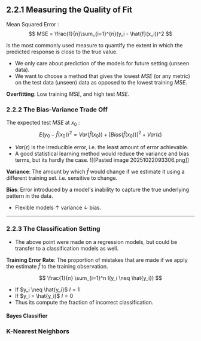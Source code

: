 
## 2.2.1 Measuring the Quality of Fit

Mean Squared Error : 
$$ MSE = \frac{1}{n}\sum_{i=1}^{n}(y_i -  \hat{f}(x_i))^2 $$

Is the most commonly used measure to quantify the extent in which the predicted response is close to the true value.

- We only care about prediction of the models for future setting (unseen data). 
- We want to choose a method that gives the lowest $MSE$ (or any metric) on the test data (unseen) data as opposed to the lowest training $MSE$. 

**Overfitting**: Low training $MSE$, and high test $MSE$. 

### 2.2.2 The Bias-Variance Trade Off

The expected test $MSE$ at $x_0$ :
$$ E (y_0 - \hat{f}(x_0))^2 = Var(\hat{f}(x_0)) + [Bias(\hat{f}(x_0))]^2 + Var(\epsilon) $$
- $Var(\epsilon)$ is the irreducible error, i.e. the least amount of error achievable. 
- A good statistical learning method would reduce the variance and bias terms, but its hardly the case. 
![[Pasted image 20251022093306.png]]

**Variance**: The amount by which $\hat{f}$ would change if we estimate it using a different training set. i.e. sensitive to change.

**Bias**: Error introduced by a model's inability to capture the true underlying pattern in the data.

- Flexible models $\uparrow$ variance $\downarrow$ bias.

---
### 2.2.3 The Classification Setting 

- The above point were made on a regression models, but could be transfer to a classification models as well. 

**Training Error Rate**: The proportion of mistakes that are made if we apply the estimate $\hat{f}$ to the training observation.

$$ \frac{1}{n} \sum_{i=1}^n I(y_i \neq \hat{y_i}) $$
- If $y_i \neq \hat{y_i}$ $I=1$ 
- If $y_i = \hat{y_i}$ $I = 0$ 
- Thus its compute the fraction of incorrect classification. 

#### Bayes Classifier

### K-Nearest Neighbors

